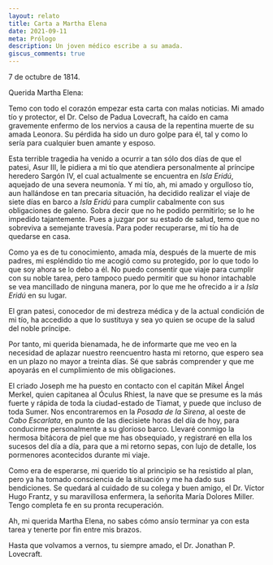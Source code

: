 ```yaml
---
layout: relato
title: Carta a Martha Elena
date: 2021-09-11
meta: Prólogo
description: Un joven médico escribe a su amada.
giscus_comments: true
---
```


7 de octubre de 1814. 

Querida Martha Elena:

Temo con todo el corazón empezar esta carta con malas noticias. Mi amado tío y protector, el Dr. Celso de Padua Lovecraft, ha caído en cama gravemente enfermo de los nervios a causa de la repentina muerte de su amada Leonora. Su pérdida ha sido un duro golpe para él, tal y como lo sería para cualquier buen amante y esposo. 

Esta terrible tragedia ha venido a ocurrir a tan sólo dos días de que el patesi, Asur III, le pidiera a mi tío que atendiera personalmente al príncipe heredero Sargón IV, el cual actualmente se encuentra en _Isla Eridú_, aquejado de una severa neumonía. Y mi tío, ah, mi amado y orgulloso tío, aun hallándose en tan precaria situación, ha decidido realizar el viaje de siete días en barco a _Isla Eridú_ para cumplir cabalmente con sus obligaciones de galeno. Sobra decir que no he podido permitirlo; se lo he impedido tajantemente. Pues a juzgar por su estado de salud, temo que no sobreviva a semejante travesía. Para poder recuperarse, mi tío ha de quedarse en casa.

Como ya es de tu conocimiento, amada mía, después de la muerte de mis padres, mi espléndido tío me acogió como su protegido, por lo que todo lo que soy ahora se lo debo a él. No puedo consentir que viaje para cumplir con su noble tarea, pero tampoco puedo permitir que su honor intachable se vea mancillado de ninguna manera, por lo que me he ofrecido a ir a _Isla Eridú_ en su lugar.

El gran patesi, conocedor de mi destreza médica y de la actual condición de mi tío, ha accedido a que lo sustituya y sea yo quien se ocupe de la salud del noble príncipe.

Por tanto, mi querida bienamada, he de informarte que me veo en la necesidad de aplazar nuestro reencuentro hasta mi retorno, que espero sea en un plazo no mayor a treinta días. Sé que sabrás comprender y que me apoyarás en el cumplimiento de mis obligaciones.

El criado Joseph me ha puesto en contacto con el capitán Mikel Ángel Merkel, quien capitanea al Óculus Rhiest, la nave que se presume es la más fuerte y rápida de toda la ciudad-estado de Tiamat, y puede que incluso de toda Sumer. Nos encontraremos en la _Posada de la Sirena_, al oeste de _Cabo Escarlata_, en punto de las diecisiete horas del día de hoy, para conducirme personalmente a su glorioso barco. Llevaré conmigo la hermosa bitácora de piel que me has obsequiado, y registraré en ella los sucesos del día a día, para que a mi retorno sepas, con lujo de detalle, los pormenores acontecidos durante mi viaje.

Como era de esperarse, mi querido tío al principio se ha resistido al plan, pero ya ha tomado consciencia de la situación y me ha dado sus bendiciones. Se quedará al cuidado de su colega y buen amigo, el Dr. Víctor Hugo Frantz, y su maravillosa enfermera, la señorita María Dolores Miller. Tengo completa fe en su pronta recuperación.

Ah, mi querida Martha Elena, no sabes cómo ansío terminar ya con esta tarea y tenerte por fin entre mis brazos.

Hasta que volvamos a vernos, tu siempre amado, el Dr. Jonathan P. Lovecraft. 